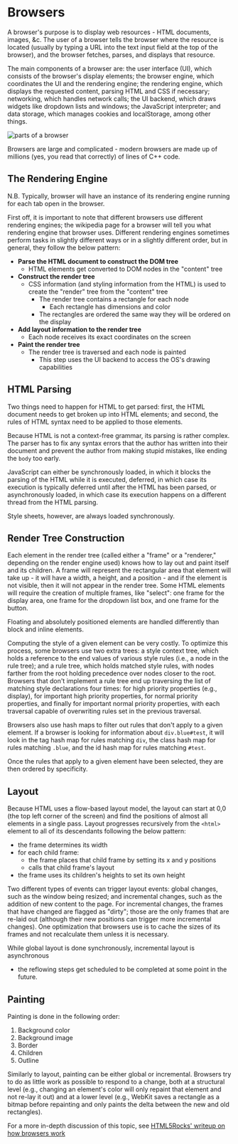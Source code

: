 # Browsers

A browser's purpose is to display web resources - HTML documents, images, &c.
The user of a browser tells the browser where the resource is located (usually
by typing a URL into the text input field at the top of the browser), and the browser fetches, parses, and displays that resource.

The main components of a browser are: the user interface (UI), which consists
of the browser's display elements; the browser engine, which coordinates the UI
and the rendering engine; the rendering engine, which displays the requested
content, parsing HTML and CSS if necessary; networking, which handles network
calls; the UI backend, which draws widgets like dropdown lists and windows; the
JavaScript interpreter; and data storage, which manages cookies and
localStorage, among other things. 

![parts of a browser](https://assets.aaonline.io/fullstack/html-css/assets/browser_layers.png)

Browsers are large and complicated - modern browsers are made up of millions
(yes, you read that correctly) of lines of C++ code.

## The Rendering Engine

N.B. Typically, browser will have an instance of its rendering engine running
for each tab open in the browser.

First off, it is important to note that different browsers use different
rendering engines; the wikipedia page for a browser will tell you what
rendering engine that browser uses. Different rendering engines sometimes
perform tasks in slightly different ways or in a slightly different order, but
in general, they follow the below pattern:

+ **Parse the HTML document to construct the DOM tree**
  + HTML elements get converted to DOM nodes in the "content" tree
+ **Construct the render tree**
  + CSS information (and styling information from the HTML) is used to create
  the "render" tree from the "content" tree
    + The render tree contains a rectangle for each node
      + Each rectangle has dimensions and color
    + The rectangles are ordered the same way they will be ordered on the
    display
+ **Add layout information to the render tree**
  + Each node receives its exact coordinates on the screen
+ **Paint the render tree**
  + The render tree is traversed and each node is painted
    + This step uses the UI backend to access the OS's drawing capabilities

## HTML Parsing

Two things need to happen for HTML to get parsed: first, the HTML document
needs to get broken up into HTML elements; and second, the rules of HTML syntax
need to be applied to those elements.

Because HTML is not a context-free grammar, its parsing is rather complex. The
parser has to fix any syntax errors that the author has written into their
document and prevent the author from making stupid mistakes, like ending the
`body` too early.

JavaScript can either be synchronously loaded, in which it blocks the parsing
of the HTML while it is executed, deferred, in which case its execution is
typically deferred until after the HTML has been parsed, or asynchronously
loaded, in which case its execution happens on a different thread from the HTML
parsing.

Style sheets, however, are always loaded synchronously.

## Render Tree Construction

Each element in the render tree (called either a "frame" or a "renderer,"
depending on the render engine used) knows how to lay out and paint itself and
its children. A frame will represent the rectangular area that element will
take up - it will have a width, a height, and a position - and if the element
is not visible, then it will not appear in the render tree. Some HTML elements
will require the creation of multiple frames, like "select": one frame for the
display area, one frame for the dropdown list box, and one frame for the
button.

Floating and absolutely positioned elements are handled differently than block
and inline elements.

Computing the style of a given element can be very costly. To optimize this
process, some browsers use two extra trees: a style context tree, which holds a
reference to the end values of various style rules (i.e., a node in the rule
tree); and a rule tree, which holds matched style rules, with nodes farther
from the root holding precedence over nodes closer to the root. Browsers that
don't implement a rule tree end up traversing the list of matching style
declarations four times: for high priority properties (e.g., display), for
important high priority properties, for normal priority properties, and finally
for important normal priority properties, with each traversal capable of
overwriting rules set in the previous traversal.

Browsers also use hash maps to filter out rules that don't apply to a given
element. If a browser is looking for information about `div.blue#test`, it will
look in the tag hash map for rules matching `div`, the class hash map for rules
matching `.blue`, and the id hash map for rules matching `#test`.

Once the rules that apply to a given element have been selected, they are then
ordered by specificity.

## Layout

Because HTML uses a flow-based layout model, the layout can start at 0,0 (the
top left corner of the screen) and find the positions of almost all elements in
a single pass. Layout progresses recursively from the `<html>` element to all
of its descendants following the below pattern:

+ the frame determines its width
+ for each child frame:
  + the frame places that child frame by setting its x and y positions
  + calls that child frame's layout
+ the frame uses its children's heights to set its own height

Two different types of events can trigger layout events: global changes, such
as the window being resized; and incremental changes, such as the addition of
new content to the page. For incremental changes, the frames that have changed
are flagged as "dirty"; those are the only frames that are re-laid out (although
their new positions can trigger more incremental changes). One optimization
that browsers use is to cache the sizes of its frames and not recalculate them
unless it is necessary.

While global layout is done synchronously, incremental layout is asynchronous
- the reflowing steps get scheduled to be completed at some point in the
future.

## Painting

Painting is done in the following order:

1. Background color
1. Background image
1. Border
1. Children
1. Outline

Similarly to layout, painting can be either global or incremental. Browsers try
to do as little work as possible to respond to a change, both at a structural
level (e.g., changing an element's color will only repaint that element and not
re-lay it out) and at a lower level (e.g., WebKit saves a rectangle as a bitmap
before repainting and only paints the delta between the new and old
rectangles).

For a more in-depth discussion of this topic, see [HTML5Rocks' writeup on how browsers work](https://www.html5rocks.com/en/tutorials/internals/howbrowserswork/)
